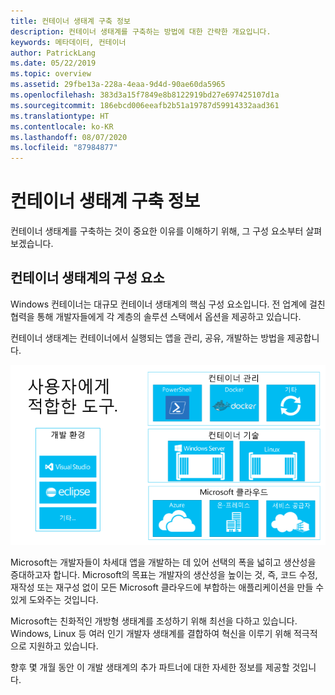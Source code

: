 ```yaml
---
title: 컨테이너 생태계 구축 정보
description: 컨테이너 생태계를 구축하는 방법에 대한 간략한 개요입니다.
keywords: 메타데이터, 컨테이너
author: PatrickLang
ms.date: 05/22/2019
ms.topic: overview
ms.assetid: 29fbe13a-228a-4eaa-9d4d-90ae60da5965
ms.openlocfilehash: 383d3a15f7849e8b8122919bd27e697425107d1a
ms.sourcegitcommit: 186ebcd006eeafb2b51a19787d59914332aad361
ms.translationtype: HT
ms.contentlocale: ko-KR
ms.lasthandoff: 08/07/2020
ms.locfileid: "87984877"
---
```

# <a name="about-building-container-ecosystems"></a>컨테이너 생태계 구축 정보

컨테이너 생태계를 구축하는 것이 중요한 이유를 이해하기 위해, 그 구성 요소부터 살펴보겠습니다.

## <a name="components-of-a-container-ecosystem"></a>컨테이너 생태계의 구성 요소

Windows 컨테이너는 대규모 컨테이너 생태계의 핵심 구성 요소입니다. 전 업계에 걸친 협력을 통해 개발자들에게 각 계층의 솔루션 스택에서 옵션을 제공하고 있습니다.

컨테이너 생태계는 컨테이너에서 실행되는 앱을 관리, 공유, 개발하는 방법을 제공합니다.

![](media/containerEcosystem.png)

Microsoft는 개발자들이 차세대 앱을 개발하는 데 있어 선택의 폭을 넓히고 생산성을 증대하고자 합니다. Microsoft의 목표는 개발자의 생산성을 높이는 것, 즉, 코드 수정, 재작성 또는 재구성 없이 모든 Microsoft 클라우드에 부합하는 애플리케이션을 만들 수 있게 도와주는 것입니다.

Microsoft는 친화적인 개방형 생태계를 조성하기 위해 최선을 다하고 있습니다. Windows, Linux 등 여러 인기 개발자 생태계를 결합하여 혁신을 이루기 위해 적극적으로 지원하고 있습니다.

향후 몇 개월 동안 이 개발 생태계의 추가 파트너에 대한 자세한 정보를 제공할 것입니다.